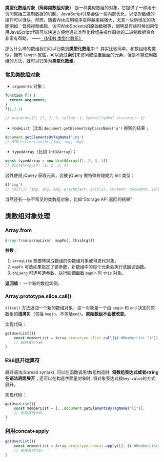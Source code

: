 **类型化数组对象（简称类数组对象）** 是一种类似数组的对象，它提供了一种用于访问原始二进制数据的机制。JavaScript引擎会做一些内部优化，以便对数组的操作可以很快。然而，随着Web应用程序变得越来越强大，尤其一些新增加的功能例如：音频视频编辑，访问WebSockets的原始数据等，很明显有些时候如果使用JavaScript代码可以快速方便地通过类型化数组来操作原始的二进制数据将会非常有帮助。 ——[ 《MDN 类型化数组》](https://developer.mozilla.org/zh-CN/docs/Web/JavaScript/Typed_arrays)

那么什么样的数组我们可以归类到**类型化数组**中？ 其实比较简单，和数组结构类似，拥有 `length` 属性，可以通过**索引**来访问或设置里面的元素，但是不能使用数组的方法，就可以归类为**类型化数组**。

### 常见类数组对象

- `arguments` 对象；

```javascript
function f() {
  return arguments;
}
f(1,2,3)

// Arguments(3) [1, 2, 3, callee: ƒ, Symbol(Symbol.iterator): ƒ]

```

- `NodeList`（比如 `document.getElementsByClassName('a')` 得到的结果；

```javascript
document.getElementsByTagName('img')
// HTMLCollection(3) [img, img, img]

```

- `typedArray`（比如 `Int32Array`）；

```javascript
const typedArray = new Uint8Array([1, 2, 3, 4])
// Uint8Array(4) [1, 2, 3, 4]

```

另外使用 jQuery 获取元素，会被 jQuery 做特殊处理成为 init 类型：

```javascript
$('img')
// init(3) [img, img, img, prevObject: init(1), context: document, selector: "img"]

```

当然还有一些不常见的类数组对象，比如“Storage API 返回的结果”

## 类数组对象处理

### Array.from

```javascript
Array.from(arrayLike[, mapFn[, thisArg]])

```

**参数**：

1. `arrayLike` 想要转换成数组的伪数组对象或可迭代对象。
2. `mapFn` 可选如果指定了该参数，新数组中的每个元素会执行该回调函数。
3. `thisArg` 可选可选参数，执行回调函数 `mapFn` 时 `this` 对象。

**返回值**： 一个新的数组实例。





### Array.prototype.slice.call()

`slice()` 方法返回一个新的数组对象，这一对象是一个由 `begin` 和 `end` 决定的原数组的**浅拷贝**（包括 `begin`，不包括`end`）。**原始数组不会被改变**。

实现代码：

```javascript
getUserList(){
    const memberList = Array.prototype.slice.call($('#MemberList li'));
    // 省略其他代码
}
```

### ES6展开运算符

展开语法(Spread syntax), 可以在函数调用/数组构造时, **将数组表达式或者string在语法层面展开**；还可以在构造字面量对象时, 将对象表达式按`key-value`的方式展开。

实现代码：

```javascript
getUserList(){
    const memberList = [...document.getElementsByTagName("li")];
    // 省略其他代码
}

```

### 利用concat+apply

```javascript
getUserList(){
    const memberList = Array.prototype.concat.apply([], $('#MemberList li'));
    // 省略其他代码
}

```

